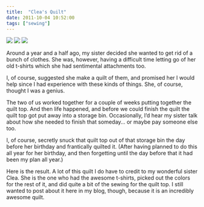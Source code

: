 ```yaml
---
title:  "Clea's Quilt"
date: 2011-10-04 10:52:00
tags: ["sewing"]
---
```


<img src="/uploads/2011/10/quilt01.jpg">
<img src="/uploads/2011/10/quilt02.jpg">
<img src="/uploads/2011/10/quilt03.jpg">


Around a year and a half ago, my sister decided she wanted to get rid of a bunch of clothes. She was, however, having a difficult time letting go of her old t-shirts which she had sentimental attachments too.

I, of course, suggested she make a quilt of them, and promised her I would help since I had experience with these kinds of things. She, of course, thought I was a genius.

The two of us worked together for a couple of weeks putting together the quilt top. And then life happened, and before we could finish the quilt the quilt top got put away into a storage bin. Occasionally, I’d hear my sister talk about how she needed to finish that someday… or maybe pay someone else too.

I, of course, secretly snuck that quilt top out of that storage bin the day before her birthday and frantically quilted it. (After having planned to do this all year for her birthday, and then forgetting until the day before that it had been my plan all year.)

Here is the result. A lot of this quilt I do have to credit to my wonderful sister Clea. She is the one who had the awesome t-shirts, picked out the colors for the rest of it, and did quite a bit of the sewing for the quilt top. I still wanted to post about it here in my blog, though, because it is an incredibly awesome quilt.
